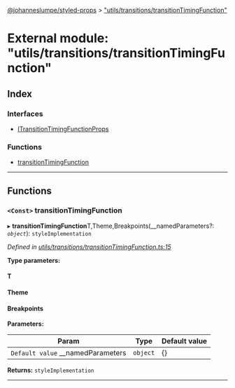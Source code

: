 [@johanneslumpe/styled-props](../README.md) > ["utils/transitions/transitionTimingFunction"](../modules/_utils_transitions_transitiontimingfunction_.md)

# External module: "utils/transitions/transitionTimingFunction"

## Index

### Interfaces

* [ITransitionTimingFunctionProps](../interfaces/_utils_transitions_transitiontimingfunction_.itransitiontimingfunctionprops.md)

### Functions

* [transitionTimingFunction](_utils_transitions_transitiontimingfunction_.md#transitiontimingfunction)

---

## Functions

<a id="transitiontimingfunction"></a>

### `<Const>` transitionTimingFunction

▸ **transitionTimingFunction**T,Theme,Breakpoints(__namedParameters?: *`object`*): `styleImplementation`

*Defined in [utils/transitions/transitionTimingFunction.ts:15](https://github.com/johanneslumpe/styled-props/blob/3abf398/src/utils/transitions/transitionTimingFunction.ts#L15)*

**Type parameters:**

#### T 
#### Theme 
#### Breakpoints 
**Parameters:**

| Param | Type | Default value |
| ------ | ------ | ------ |
| `Default value` __namedParameters | `object` |  {} |

**Returns:** `styleImplementation`

___


